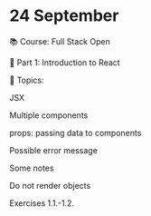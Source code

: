 # 24 September

📚 Course: Full Stack Open

🧩 Part 1: Introduction to React

🔖 Topics: 

JSX

Multiple components

props: passing data to components

Possible error message

Some notes

Do not render objects

Exercises 1.1.-1.2.
